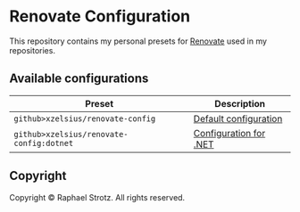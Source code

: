 # Renovate Configuration

This repository contains my personal presets for [Renovate](https://renovatebot.com) used in my repositories.

## Available configurations

| Preset                                           | Description                                             |
|--------------------------------------------------|---------------------------------------------------------|
| `github>xzelsius/renovate-config`                | [Default configuration](default.json)                   |
| `github>xzelsius/renovate-config:dotnet`         | [Configuration for .NET](dotnet.json)                   |

## Copyright

Copyright © Raphael Strotz. All rights reserved.
